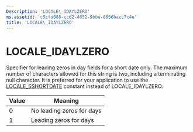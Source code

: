 ```yaml
---
Description: 'LOCALE\_IDAYLZERO'
ms.assetid: 'c5cfd088-cc62-4852-9bbe-8656bacc7c4e'
title: 'LOCALE\_IDAYLZERO'
---
```


# LOCALE\_IDAYLZERO

Specifier for leading zeros in day fields for a short date only. The maximum number of characters allowed for this string is two, including a terminating null character. It is preferred for your application to use the [LOCALE\_SSHORTDATE](locale-sshortdate.md) constant instead of LOCALE\_IDAYLZERO.



| Value | Meaning                   |
|-------|---------------------------|
| 0     | No leading zeros for days |
| 1     | Leading zeros for days    |



 

 

 



